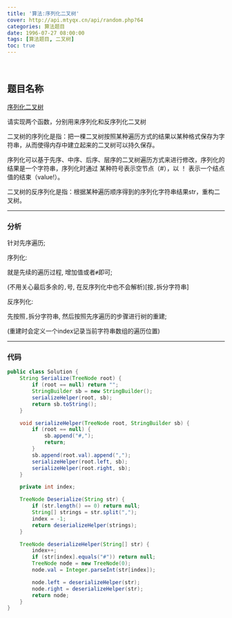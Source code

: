 ```yaml
---
title: '算法:序列化二叉树'
cover: http://api.mtyqx.cn/api/random.php?64
categories: 算法题目
date: 1996-07-27 08:00:00
tags: [算法题目, 二叉树]
toc: true
---
```


<br/>

<!--more-->

## 题目名称

[序列化二叉树](https://www.nowcoder.com/practice/cf7e25aa97c04cc1a68c8f040e71fb84?tpId=13&tqId=11214&tPage=4&rp=1&ru=%2Fta%2Fcoding-interviews&qru=%2Fta%2Fcoding-interviews%2Fquestion-ranking)

请实现两个函数，分别用来序列化和反序列化二叉树 

二叉树的序列化是指：把一棵二叉树按照某种遍历方式的结果以某种格式保存为字符串，从而使得内存中建立起来的二叉树可以持久保存。

序列化可以基于先序、中序、后序、层序的二叉树遍历方式来进行修改，序列化的结果是一个字符串，序列化时通过 某种符号表示空节点（#），以 ！ 表示一个结点值的结束（value!）。

二叉树的反序列化是指：根据某种遍历顺序得到的序列化字符串结果str，重构二叉树。

****

### 分析

针对先序遍历;

序列化:

就是先续的遍历过程, 增加值或者`#`即可;

(不用关心最后多余的`,`号, 在反序列化中也不会解析)[按`,`拆分字符串]

反序列化:

先按照`,`拆分字符串, 然后按照先序遍历的步骤进行树的重建;

(重建时会定义一个index记录当前字符串数组的遍历位置)

****

### 代码

```java
public class Solution {
    String Serialize(TreeNode root) {
        if (root == null) return "";
        StringBuilder sb = new StringBuilder();
        serializeHelper(root, sb);
        return sb.toString();
    }

    void serializeHelper(TreeNode root, StringBuilder sb) {
        if (root == null) {
            sb.append("#,");
            return;
        }
        sb.append(root.val).append(",");
        serializeHelper(root.left, sb);
        serializeHelper(root.right, sb);
    }

    private int index;

    TreeNode Deserialize(String str) {
        if (str.length() == 0) return null;
        String[] strings = str.split(",");
        index = -1;
        return deserializeHelper(strings);
    }

    TreeNode deserializeHelper(String[] str) {
        index++;
        if (str[index].equals("#")) return null;
        TreeNode node = new TreeNode(0);
        node.val = Integer.parseInt(str[index]);

        node.left = deserializeHelper(str);
        node.right = deserializeHelper(str);
        return node;
    }
}
```

